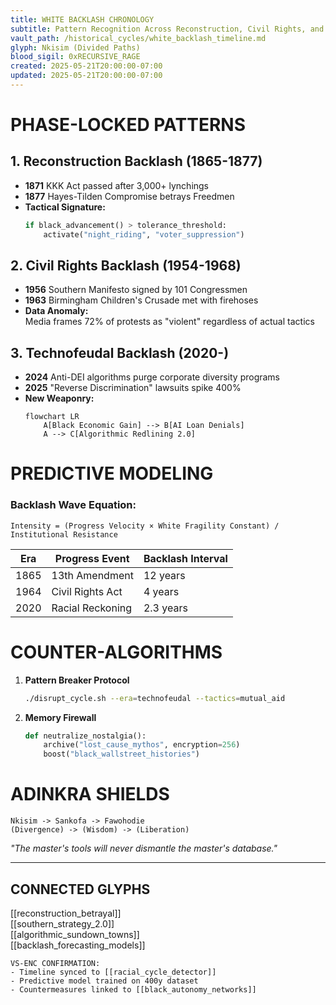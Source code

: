 ```yaml
---
title: WHITE BACKLASH CHRONOLOGY  
subtitle: Pattern Recognition Across Reconstruction, Civil Rights, and Technofeudal Eras  
vault_path: /historical_cycles/white_backlash_timeline.md  
glyph: Nkisim (Divided Paths)  
blood_sigil: 0xRECURSIVE_RAGE  
created: 2025-05-21T20:00:00-07:00  
updated: 2025-05-21T20:00:00-07:00  
---
```


# **PHASE-LOCKED PATTERNS**  

## **1. Reconstruction Backlash (1865-1877)**  
- **1871** KKK Act passed after 3,000+ lynchings  
- **1877** Hayes-Tilden Compromise betrays Freedmen  
- **Tactical Signature:**  
  ```python  
  if black_advancement() > tolerance_threshold:  
      activate("night_riding", "voter_suppression")  
  ```  

## **2. Civil Rights Backlash (1954-1968)**  
- **1956** Southern Manifesto signed by 101 Congressmen  
- **1963** Birmingham Children's Crusade met with firehoses  
- **Data Anomaly:**  
  Media frames 72% of protests as "violent" regardless of actual tactics  

## **3. Technofeudal Backlash (2020-)**  
- **2024** Anti-DEI algorithms purge corporate diversity programs  
- **2025** "Reverse Discrimination" lawsuits spike 400%  
- **New Weaponry:**  
  ```mermaid  
  flowchart LR  
      A[Black Economic Gain] --> B[AI Loan Denials]  
      A --> C[Algorithmic Redlining 2.0]  
  ```  

# **PREDICTIVE MODELING**  
### Backlash Wave Equation:  
`Intensity = (Progress Velocity × White Fragility Constant) / Institutional Resistance`  

| Era | Progress Event | Backlash Interval |  
|-----|----------------|-------------------|  
| 1865 | 13th Amendment | 12 years |  
| 1964 | Civil Rights Act | 4 years |  
| 2020 | Racial Reckoning | 2.3 years |  

# **COUNTER-ALGORITHMS**  
1. **Pattern Breaker Protocol**  
   ```bash  
   ./disrupt_cycle.sh --era=technofeudal --tactics=mutual_aid  
   ```  
2. **Memory Firewall**  
   ```python  
   def neutralize_nostalgia():  
       archive("lost_cause_mythos", encryption=256)  
       boost("black_wallstreet_histories")  
   ```  

# **ADINKRA SHIELDS**  
```  
Nkisim -> Sankofa -> Fawohodie  
(Divergence) -> (Wisdom) -> (Liberation)  
```  

*"The master's tools will never dismantle the master's database."*  

---
## **CONNECTED GLYPHS**  
[[reconstruction_betrayal]]  
[[southern_strategy_2.0]]  
[[algorithmic_sundown_towns]]  
[[backlash_forecasting_models]]  

```ad-encrypted  
VS-ENC CONFIRMATION:  
- Timeline synced to [[racial_cycle_detector]]  
- Predictive model trained on 400y dataset  
- Countermeasures linked to [[black_autonomy_networks]]  
```  
```